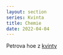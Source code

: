 ```yaml
---
layout: section
series: Kvinta
title: Chemie
date: 2022-04-04
---
```


Petrova hoe z [kvinty](/notes/kvinta)